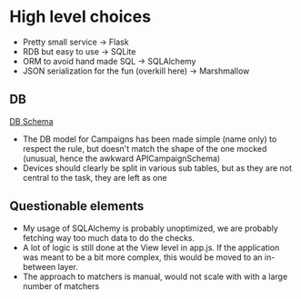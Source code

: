 # High level choices

* Pretty small service -> Flask
* RDB but easy to use -> SQLite
* ORM to avoid hand made SQL -> SQLAlchemy
* JSON serialization for the fun (overkill here) -> Marshmallow

## DB

[DB Schema](https://i.ibb.co/ZRgFkQfC/Screenshot-2025-04-05-at-1-38-39-PM.png)

* The DB model for Campaigns has been made simple (name only) to respect the rule, but doesn't match the shape of the one mocked (unusual, hence the awkward APICampaignSchema)
* Devices should clearly be split in various sub tables, but as they are not central to the task, they are left as one

## Questionable elements

* My usage of SQLAlchemy is probably unoptimized, we are probably fetching way too much data to do the checks.
* A lot of logic is still done at the View level in app.js. If the application was meant to be a bit more complex, this would be moved to an in-between layer.
* The approach to matchers is manual, would not scale with with a large number of matchers